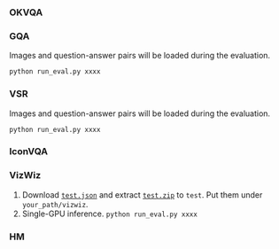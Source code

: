 
### OKVQA 

### GQA
Images and question-answer pairs will be loaded during the evaluation.

``` python run_eval.py xxxx ``` 

### VSR
Images and question-answer pairs will be loaded during the evaluation.

``` python run_eval.py xxxx ``` 

### IconVQA 

### VizWiz 
1. Download [`test.json`](https://vizwiz.cs.colorado.edu/VizWiz_final/vqa_data/Annotations.zip) and extract [`test.zip`](https://vizwiz.cs.colorado.edu/VizWiz_final/images/test.zip) to `test`. Put them under `your_path/vizwiz`.
2. Single-GPU inference.
``` python run_eval.py xxxx ``` 

### HM





